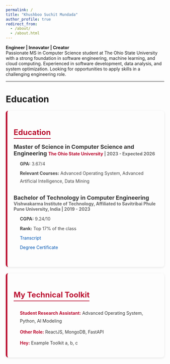 ```yaml
---
permalink: /
title: "Khushboo Suchit Mundada"
author_profile: true
redirect_from: 
  - /about/
  - /about.html
---
```


**Engineer | Innovator | Creator** <br>
Passionate MS in Computer Science student at The Ohio State University with a strong foundation in software engineering, machine learning, and cloud computing. Experienced in software development, data analysis, and system optimization. Looking for opportunities to apply skills in a challenging engineering role.

---

Education
======


<div class="education-section">
  <h2>Education</h2>

  <!-- Master's Details -->
  <div class="education-item">
    <label class="experience-title">
      <strong>Master of Science in Computer Science and Engineering</strong>
      <span><a href="https://red.osu.edu/team/" target="_blank">The Ohio State University</a> | 2023 - Expected 2026</span>
    </label>
    <div class="education-details">
      <ul>
        <li><strong>GPA:</strong> 3.67/4</li>
        <li><strong>Relevant Courses:</strong> Advanced Operating System, Advanced Artificial Intelligence, Data Mining</li>
      </ul>
    </div>
  </div>

  <!-- Bachelor's Details -->
  <div class="education-item">
    <label class="experience-title">
      <strong>Bachelor of Technology in Computer Engineering</strong>
      <span>Vishwakarma Institute of Technology, Affiliated to Savitribai Phule Pune University, India | 2019 - 2023</span>
    </label>
    <div class="education-details">
      <ul>
        <li><strong>CGPA:</strong> 9.24/10</li>
        <li><strong>Rank:</strong> Top 17% of the class</li>
        <li><a href="#">Transcript</a></li>
        <li><a href="#">Degree Certificate</a></li>
      </ul>
    </div>
  </div>
</div>

<div class="toolkit-section">
  <h2>My Technical Toolkit</h2>
  <ul class="toolkit-list">
    <li><strong>Student Research Assistant:</strong> Advanced Operating System, Python, AI Modeling</li>
    <li><strong>Other Role:</strong> ReactJS, MongoDB, FastAPI</li>
    <li><strong>Hey:</strong> Example Toolkit a, b, c</li>
  </ul>
</div>

<style>
  /* General Section Styling */
  .education-section, .toolkit-section {
    padding: 20px;
    margin: 20px 0;
    border-left: 5px solid #ba0c2f; /* Accent color */
    background-color: #fdfdfd;
    border-radius: 8px;
    box-shadow: 0px 2px 6px rgba(0, 0, 0, 0.1);
  }

  /* Section Headers */
  .education-section h2, .toolkit-section h2 {
    font-size: 24px;
    margin-bottom: 15px;
    color: #ba0c2f; /* Accent color */
    border-bottom: 2px solid #ba0c2f;
    display: inline-block;
    padding-bottom: 4px;
  }

  /* Education Item Styling */
  .education-item {
    margin-bottom: 30px;
  }

  /* Title and Label Styling */
  .experience-title {
    font-size: 18px;
    font-weight: bold;
    color: #333;
    display: block;
    margin-bottom: 5px;
  }

  .experience-title span {
    font-size: 14px;
    color: #666;
    margin-top: 2px;
  }

  .experience-title a {
    color: #ba0c2f; /* Link accent */
    text-decoration: none;
  }

  .experience-title a:hover {
    text-decoration: underline;
  }

  /* Education Details Styling */
  .education-details ul {
    list-style: none;
    padding-left: 20px;
    margin-top: 10px;
    line-height: 1.8;
  }

  .education-details ul li {
    margin-bottom: 5px;
    font-size: 14px;
    color: #444;
  }

  .education-details ul li a {
    color: #0056b3; /* Secondary link color */
    text-decoration: none;
  }

  .education-details ul li a:hover {
    text-decoration: underline;
  }

  /* Technical Toolkit List */
  .toolkit-list {
    list-style: none;
    padding-left: 20px;
    margin-top: 10px;
    line-height: 1.8;
  }

  .toolkit-list li {
    margin-bottom: 10px;
    font-size: 14px;
    color: #333;
  }

  .toolkit-list strong {
    color: #ba0c2f;
  }
</style>
